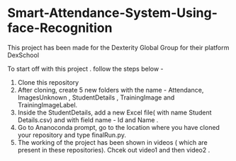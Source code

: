 # Smart-Attendance-System-Using-face-Recognition

This project has been made for the Dexterity Global Group for their platform DexSchool

To start off with this project . follow the steps below  -
1) Clone this repository
2) After cloning, create 5 new folders with the name - Attendance, ImagesUnknown , StudentDetails , TrainingImage and TrainingImageLabel.
3) Inside the StudentDetails, add a new Excel file( with name Student Details.csv) and with field name - Id and Name .
4) Go to Ananoconda prompt, go to the location where you have cloned your repository and type finalRun.py.
5) The working of the project has been shown in videos ( which are present in these repositories). Chcek out video1 and then video2 .
